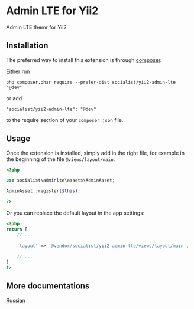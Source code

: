Admin LTE for Yii2
==================
Admin LTE themr for Yii2

Installation
------------

The preferred way to install this extension is through [composer](http://getcomposer.org/download/).

Either run

```
php composer.phar require --prefer-dist socialist/yii2-admin-lte "@dev"
```

or add

```
"socialist/yii2-admin-lte": "@dev"
```

to the require section of your `composer.json` file.


Usage
-----

Once the extension is installed, simply add in the right file, for example in the beginning of the file `@views/layout/main`:

```php
<?php

use socialist\adminlte\assets\AdminAsset;

AdminAsset::register($this);

?>
```

Or you can replace the default layout in the app settings:

```php
<?php
return [
    // ...
    
    'layout' => '@vendor/socialist/yii2-admin-lte/views/layout/main',
    
    // ...
]
?>
```

More documentations
---

[Russian](https://github.com/socialist/yii2-admin-lte/blob/master/docs/ru/README.md)